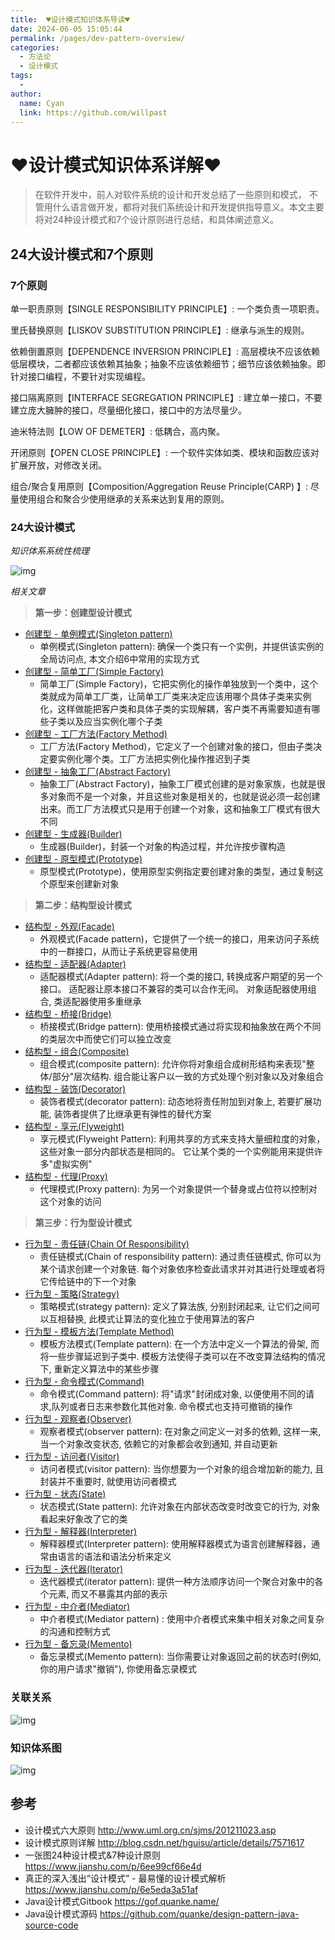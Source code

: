 ```yaml
---
title:  ♥设计模式知识体系导读♥
date: 2024-06-05 15:05:44
permalink: /pages/dev-pattern-overview/
categories:
  - 方法论
  - 设计模式
tags:
  - 
author: 
  name: Cyan
  link: https://github.com/willpast
---
```

# ♥设计模式知识体系详解♥

> 在软件开发中，前人对软件系统的设计和开发总结了一些原则和模式，
> 不管用什么语言做开发，都将对我们系统设计和开发提供指导意义。本文主要将对24种设计模式和7个设计原则进行总结，和具体阐述意义。 
 
## 24大设计模式和7个原则

### 7个原则

单一职责原则【SINGLE RESPONSIBILITY PRINCIPLE】: 一个类负责一项职责。

里氏替换原则【LISKOV SUBSTITUTION PRINCIPLE】: 继承与派生的规则。

依赖倒置原则【DEPENDENCE INVERSION PRINCIPLE】:
高层模块不应该依赖低层模块，二者都应该依赖其抽象；抽象不应该依赖细节；细节应该依赖抽象。即针对接口编程，不要针对实现编程。

接口隔离原则【INTERFACE SEGREGATION PRINCIPLE】: 建立单一接口，不要建立庞大臃肿的接口，尽量细化接口，接口中的方法尽量少。

迪米特法则【LOW OF DEMETER】: 低耦合，高内聚。

开闭原则【OPEN CLOSE PRINCIPLE】: 一个软件实体如类、模块和函数应该对扩展开放，对修改关闭。

组合/聚合复用原则【Composition/Aggregation Reuse Principle(CARP) 】:
尽量使用组合和聚合少使用继承的关系来达到复用的原则。

### 24大设计模式

 _知识体系系统性梳理_

![img](https://cdn.jsdelivr.net/gh/willpast/image/blog/ka_java/design-pattern.png)

 _相关文章_

> **第一步：创建型设计模式**

  * [创建型 - 单例模式(Singleton pattern)](/pages/dev-pattern-singleton)
    * 单例模式(Singleton pattern): 确保一个类只有一个实例，并提供该实例的全局访问点, 本文介绍6中常用的实现方式
  * [创建型 - 简单工厂(Simple Factory)](/pages/dev-pattern-simple-factory)
    * 简单工厂(Simple Factory)，它把实例化的操作单独放到一个类中，这个类就成为简单工厂类，让简单工厂类来决定应该用哪个具体子类来实例化，这样做能把客户类和具体子类的实现解耦，客户类不再需要知道有哪些子类以及应当实例化哪个子类
  * [创建型 - 工厂方法(Factory Method)](/pages/dev-pattern-factory-method)
    * 工厂方法(Factory Method)，它定义了一个创建对象的接口，但由子类决定要实例化哪个类。工厂方法把实例化操作推迟到子类
  * [创建型 - 抽象工厂(Abstract Factory)](/pages/dev-pattern-abstract-factory)
    * 抽象工厂(Abstract Factory)，抽象工厂模式创建的是对象家族，也就是很多对象而不是一个对象，并且这些对象是相关的，也就是说必须一起创建出来。而工厂方法模式只是用于创建一个对象，这和抽象工厂模式有很大不同
  * [创建型 - 生成器(Builder)](/pages/dev-pattern-builder)
    * 生成器(Builder)，封装一个对象的构造过程，并允许按步骤构造
  * [创建型 - 原型模式(Prototype)](/pages/dev-pattern-prototype)
    * 原型模式(Prototype)，使用原型实例指定要创建对象的类型，通过复制这个原型来创建新对象

> **第二步：结构型设计模式**

  * [结构型 - 外观(Facade)](/pages/dev-pattern-facade)
    * 外观模式(Facade pattern)，它提供了一个统一的接口，用来访问子系统中的一群接口，从而让子系统更容易使用
  * [结构型 - 适配器(Adapter)](/pages/dev-pattern-adapter)
    * 适配器模式(Adapter pattern): 将一个类的接口, 转换成客户期望的另一个接口。 适配器让原本接口不兼容的类可以合作无间。 对象适配器使用组合, 类适配器使用多重继承
  * [结构型 - 桥接(Bridge)](/pages/dev-pattern-bridge)
    * 桥接模式(Bridge pattern): 使用桥接模式通过将实现和抽象放在两个不同的类层次中而使它们可以独立改变
  * [结构型 - 组合(Composite)](/pages/dev-pattern-compsite)
    * 组合模式(composite pattern): 允许你将对象组合成树形结构来表现"整体/部分"层次结构. 组合能让客户以一致的方式处理个别对象以及对象组合
  * [结构型 - 装饰(Decorator)](/pages/dev-pattern-decorator)
    * 装饰者模式(decorator pattern): 动态地将责任附加到对象上, 若要扩展功能, 装饰者提供了比继承更有弹性的替代方案
  * [结构型 - 享元(Flyweight)](/pages/dev-pattern-flyweight)
    * 享元模式(Flyweight Pattern): 利用共享的方式来支持大量细粒度的对象，这些对象一部分内部状态是相同的。 它让某个类的一个实例能用来提供许多"虚拟实例"
  * [结构型 - 代理(Proxy)](/pages/dev-pattern-proxy)
    * 代理模式(Proxy pattern): 为另一个对象提供一个替身或占位符以控制对这个对象的访问

> **第三步：行为型设计模式**

  * [行为型 - 责任链(Chain Of Responsibility)](/pages/dev-pattern-chain)
    * 责任链模式(Chain of responsibility pattern): 通过责任链模式, 你可以为某个请求创建一个对象链. 每个对象依序检查此请求并对其进行处理或者将它传给链中的下一个对象
  * [行为型 - 策略(Strategy)](/pages/dev-pattern-strategy)
    * 策略模式(strategy pattern): 定义了算法族, 分别封闭起来, 让它们之间可以互相替换, 此模式让算法的变化独立于使用算法的客户
  * [行为型 - 模板方法(Template Method)](/pages/dev-pattern-template)
    * 模板方法模式(Template pattern): 在一个方法中定义一个算法的骨架, 而将一些步骤延迟到子类中. 模板方法使得子类可以在不改变算法结构的情况下, 重新定义算法中的某些步骤
  * [行为型 - 命令模式(Command)](/pages/dev-pattern-command)
    * 命令模式(Command pattern): 将"请求"封闭成对象, 以便使用不同的请求,队列或者日志来参数化其他对象. 命令模式也支持可撤销的操作
  * [行为型 - 观察者(Observer)](/pages/dev-pattern-observer)
    * 观察者模式(observer pattern): 在对象之间定义一对多的依赖, 这样一来, 当一个对象改变状态, 依赖它的对象都会收到通知, 并自动更新
  * [行为型 - 访问者(Visitor)](/pages/dev-pattern-visitor)
    * 访问者模式(visitor pattern): 当你想要为一个对象的组合增加新的能力, 且封装并不重要时, 就使用访问者模式
  * [行为型 - 状态(State)](/pages/dev-pattern-state)
    * 状态模式(State pattern): 允许对象在内部状态改变时改变它的行为, 对象看起来好象改了它的类
  * [行为型 - 解释器(Interpreter)](/pages/dev-pattern-interpreter)
    * 解释器模式(Interpreter pattern): 使用解释器模式为语言创建解释器，通常由语言的语法和语法分析来定义
  * [行为型 - 迭代器(Iterator)](/pages/dev-pattern-iterator)
    * 迭代器模式(iterator pattern): 提供一种方法顺序访问一个聚合对象中的各个元素, 而又不暴露其内部的表示
  * [行为型 - 中介者(Mediator)](/pages/dev-pattern-mediator)
    * 中介者模式(Mediator pattern) : 使用中介者模式来集中相关对象之间复杂的沟通和控制方式
  * [行为型 - 备忘录(Memento)](/pages/dev-pattern-memento)
    * 备忘录模式(Memento pattern): 当你需要让对象返回之前的状态时(例如, 你的用户请求"撤销"), 你使用备忘录模式

### 关联关系

![img](https://cdn.jsdelivr.net/gh/willpast/image/blog/ka_java/design_overview_3.png)

### 知识体系图

![img](https://cdn.jsdelivr.net/gh/willpast/image/blog/ka_java/design_overview_1.png)

## 参考

  * 设计模式六大原则 http://www.uml.org.cn/sjms/201211023.asp
  * 设计模式原则详解 http://blog.csdn.net/hguisu/article/details/7571617
  * 一张图24种设计模式&7种设计原则 https://www.jianshu.com/p/6ee99cf66e4d
  * 真正的深入浅出“设计模式” - 最易懂的设计模式解析 https://www.jianshu.com/p/6e5eda3a51af
  * Java设计模式Gitbook https://gof.quanke.name/
  * Java设计模式源码 https://github.com/quanke/design-pattern-java-source-code


 